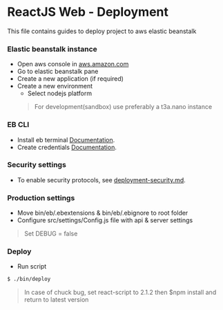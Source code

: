 # ReactJS Web - Deployment

This file contains guides to deploy project to aws elastic beanstalk

### Elastic beanstalk instance

-   Open aws console in [aws.amazon.com](https://aws.amazon.com)
-   Go to elastic beanstalk pane
-   Create a new application (if required)
-   Create a new environment
      -   Select nodejs platform
      >   For development(sandbox)  use preferably a t3a.nano instance
   
### EB CLI

-   Install eb terminal [Documentation](https://docs.aws.amazon.com/es_es/elasticbeanstalk/latest/dg/eb-cli3-install.html).
-   Create credentials [Documentation](https://docs.aws.amazon.com/es_es/general/latest/gr/managing-aws-access-keys.html).

### Security settings

-   To enable security protocols, see [deployment-security.md](./deployment-security.md).

### Production settings

-   Move bin/eb/.ebextensions & bin/eb/.ebignore to root folder
-   Configure src/settings/Config.js file with api & server settings
   >    Set DEBUG = false

### Deploy

-   Run script
```bash
$ ./bin/deploy
```
   >   In case of chuck bug, set react-script to 2.1.2 then $npm install and return to latest version